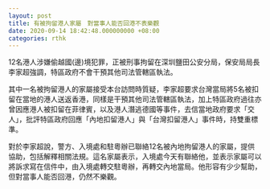 ```yaml
---
layout: post
title: 有被拘留港人家屬　對當事人能否回港不表樂觀
date: 2020-09-14 18:42:48.000000000 +08:00
categories: rthk
---
```


12名港人涉嫌偷越國(邊)境犯罪，正被刑事拘留在深圳鹽田公安分局，保安局局長李家超強調，特區政府不會干預其他司法管轄區執法。

其中一名被拘留港人的家屬接受本台訪問時質疑，李家超要求台灣當局將5名被扣留在當地的港人送返香港，同樣是干預其他司法管轄區執法，加上特區政府過往亦曾因應港人被扣留在菲律賓，以及港人潛逃德國等事件，去信當地政府要求「交人」，批評特區政府回應「內地扣留港人」與「台灣扣留港人」事件時，持雙重標準。

對於李家超說，警方、入境處和駐粵辦已聯絡12名被內地拘留港人的家屬，提供協助，包括解釋相關法規。這名家屬表示，入境處今天有聯絡他，並表示家屬可以將訴求寫在信件中，由入境處轉交駐粵辦，再轉交內地當局。他形容有少少幫助，但對當事人能否回港，仍然不樂觀。
